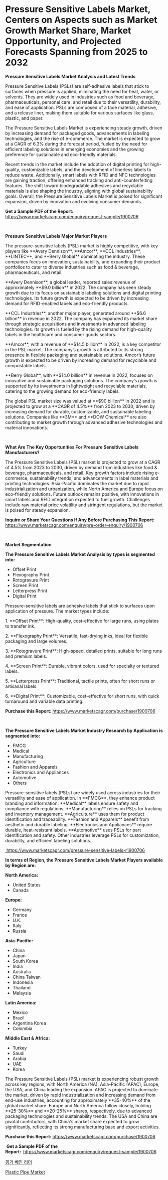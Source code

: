 <p><h1>Pressure Sensitive Labels Market, Centers on Aspects such as Market Growth Market Share, Market Opportunity, and Projected Forecasts Spanning from 2025 to 2032</h1></p><p><strong>Pressure Sensitive Labels Market Analysis and Latest Trends</strong></p>
<p><p>Pressure Sensitive Labels (PSLs) are self-adhesive labels that stick to surfaces when pressure is applied, eliminating the need for heat, water, or solvents. They are widely used in industries such as food and beverage, pharmaceuticals, personal care, and retail due to their versatility, durability, and ease of application. PSLs are composed of a face material, adhesive, and a release liner, making them suitable for various surfaces like glass, plastic, and paper.</p><p>The Pressure Sensitive Labels Market is experiencing steady growth, driven by increasing demand for packaged goods, advancements in labeling technologies, and the rise of e-commerce. The market is expected to grow at a CAGR of 6.3% during the forecast period, fueled by the need for efficient labeling solutions in emerging economies and the growing preference for sustainable and eco-friendly materials.</p><p>Recent trends in the market include the adoption of digital printing for high-quality, customizable labels, and the development of linerless labels to reduce waste. Additionally, smart labels with RFID and NFC technologies are gaining traction, offering enhanced tracking and anti-counterfeiting features. The shift toward biodegradable adhesives and recyclable materials is also shaping the industry, aligning with global sustainability goals. Overall, the Pressure Sensitive Labels Market is poised for significant expansion, driven by innovation and evolving consumer demands.</p></p>
<p><strong>Get a Sample PDF of the Report:&nbsp;</strong> <a href="https://www.marketscagr.com/enquiry/request-sample/1900706?utm_campaign=1126&utm_medium=2&utm_source=Github&utm_content=ia&utm_term=25012025&utm_id=pressure-sensitive-labels">https://www.marketscagr.com/enquiry/request-sample/1900706</a></p>
<p>&nbsp;</p>
<p><strong>Pressure Sensitive Labels Major Market Players</strong></p>
<p><p>The pressure-sensitive labels (PSL) market is highly competitive, with key players like **Avery Dennison**, **Amcor**, **CCL Industries**, **LINTEC**, and **Berry Global** dominating the industry. These companies focus on innovation, sustainability, and expanding their product portfolios to cater to diverse industries such as food & beverage, pharmaceuticals, and retail.</p><p>**Avery Dennison**, a global leader, reported sales revenue of approximately **$9.0 billion** in 2022. The company has seen steady growth due to its focus on sustainable labeling solutions and digital printing technologies. Its future growth is expected to be driven by increasing demand for RFID-enabled labels and eco-friendly products.</p><p>**CCL Industries**, another major player, generated around **$6.6 billion** in revenue in 2022. The company has expanded its market share through strategic acquisitions and investments in advanced labeling technologies. Its growth is fueled by the rising demand for high-quality labels in the healthcare and consumer goods sectors.</p><p>**Amcor**, with a revenue of **$14.5 billion** in 2022, is a key competitor in the PSL market. The company’s growth is attributed to its strong presence in flexible packaging and sustainable solutions. Amcor’s future growth is expected to be driven by increasing demand for recyclable and compostable labels.</p><p>**Berry Global**, with **$14.0 billion** in revenue in 2022, focuses on innovative and sustainable packaging solutions. The company’s growth is supported by its investments in lightweight and recyclable materials, catering to the growing demand for eco-friendly labels.</p><p>The global PSL market size was valued at **$90 billion** in 2022 and is projected to grow at a **CAGR of 4.5%** from 2023 to 2030, driven by increasing demand for durable, customizable, and sustainable labeling solutions. Companies like **3M** and **DOW Chemical** are also contributing to market growth through advanced adhesive technologies and material innovations.</p></p>
<p>&nbsp;</p>
<p><strong>What Are The Key Opportunities For Pressure Sensitive Labels Manufacturers?</strong></p>
<p><p>The Pressure Sensitive Labels (PSL) market is projected to grow at a CAGR of 4.5% from 2023 to 2030, driven by demand from industries like food & beverage, pharmaceuticals, and retail. Key growth factors include rising e-commerce, sustainability trends, and advancements in label materials and printing technologies. Asia-Pacific dominates the market due to rapid industrialization and urbanization, while North America and Europe focus on eco-friendly solutions. Future outlook remains positive, with innovations in smart labels and RFID integration expected to fuel growth. Challenges include raw material price volatility and stringent regulations, but the market is poised for steady expansion.</p></p>
<p><strong>Inquire or Share Your Questions If Any Before Purchasing This Report:</strong> <a href="https://www.marketscagr.com/enquiry/pre-order-enquiry/1900706?utm_campaign=1126&utm_medium=2&utm_source=Github&utm_content=ia&utm_term=25012025&utm_id=pressure-sensitive-labels">https://www.marketscagr.com/enquiry/pre-order-enquiry/1900706</a></p>
<p>&nbsp;</p>
<p><strong>Market Segmentation</strong></p>
<p><strong>The Pressure Sensitive Labels Market Analysis by types is segmented into:</strong></p>
<p><ul><li>Offset Print</li><li>Flexography Print</li><li>Rotogravure Print</li><li>Screen Print</li><li>Letterpress Print</li><li>Digital Print</li></ul></p>
<p><p>Pressure-sensitive labels are adhesive labels that stick to surfaces upon application of pressure. The market types include:</p><p>1. **Offset Print**: High-quality, cost-effective for large runs, using plates to transfer ink.</p><p>2. **Flexography Print**: Versatile, fast-drying inks, ideal for flexible packaging and large volumes.</p><p>3. **Rotogravure Print**: High-speed, detailed prints, suitable for long runs and premium labels.</p><p>4. **Screen Print**: Durable, vibrant colors, used for specialty or textured labels.</p><p>5. **Letterpress Print**: Traditional, tactile prints, often for short runs or artisanal labels.</p><p>6. **Digital Print**: Customizable, cost-effective for short runs, with quick turnaround and variable data printing.</p></p>
<p><strong>Purchase this Report:&nbsp;</strong><a href="https://www.marketscagr.com/purchase/1900706?utm_campaign=1126&utm_medium=2&utm_source=Github&utm_content=ia&utm_term=25012025&utm_id=pressure-sensitive-labels">https://www.marketscagr.com/purchase/1900706</a></p>
<p>&nbsp;</p>
<p><strong>The Pressure Sensitive Labels Market Industry Research by Application is segmented into:</strong></p>
<p><ul><li>FMCG</li><li>Medical</li><li>Manufacturing</li><li>Agriculture</li><li>Fashion and Apparels</li><li>Electronics and Appliances</li><li>Automotive</li><li>Others</li></ul></p>
<p><p>Pressure-sensitive labels (PSLs) are widely used across industries for their versatility and ease of application. In **FMCG**, they enhance product branding and information. **Medical** labels ensure safety and compliance with regulations. **Manufacturing** relies on PSLs for tracking and inventory management. **Agriculture** uses them for product identification and traceability. **Fashion and Apparels** benefit from aesthetic and durable labeling. **Electronics and Appliances** require durable, heat-resistant labels. **Automotive** uses PSLs for part identification and safety. Other industries leverage PSLs for customization, durability, and efficient labeling solutions.</p></p>
<p><a href="https://www.marketscagr.com/pressure-sensitive-labels-r1900706?utm_campaign=1126&utm_medium=2&utm_source=Github&utm_content=ia&utm_term=25012025&utm_id=pressure-sensitive-labels">&nbsp;https://www.marketscagr.com/pressure-sensitive-labels-r1900706</a></p>
<p><strong>In terms of Region, the Pressure Sensitive Labels Market Players available by Region are:</strong></p>
<p>
    <p> <strong> North America: </strong>
        <ul>
            <li>United States</li>
            <li>Canada</li>
        </ul>
        </p> 
    <p> <strong> Europe: </strong>
        <ul>
            <li>Germany</li>
            <li>France</li>
            <li>U.K.</li>
            <li>Italy</li>
            <li>Russia</li>
        </ul>
        </p> 
    <p> <strong> Asia-Pacific: </strong>
        <ul>
            <li>China</li>
            <li>Japan</li>
            <li>South Korea</li>
            <li>India</li>
            <li>Australia</li>
            <li>China Taiwan</li>
            <li>Indonesia</li>
            <li>Thailand</li>
            <li>Malaysia</li>
        </ul>
        </p> 
    <p> <strong> Latin America: </strong>
        <ul>
            <li>Mexico</li>
            <li>Brazil</li>
            <li>Argentina Korea</li>
            <li>Colombia</li>
        </ul>
        </p> 
    <p> <strong> Middle East & Africa: </strong>
        <ul>
            <li>Turkey</li>
            <li>Saudi</li>
            <li>Arabia</li>
            <li>UAE</li>
            <li>Korea</li>
        </ul>
    </p>
    </p>
<p><p>The Pressure Sensitive Labels (PSL) market is experiencing robust growth across key regions, with North America (NA), Asia-Pacific (APAC), Europe, the USA, and China leading the expansion. APAC is projected to dominate the market, driven by rapid industrialization and increasing demand from end-use industries, accounting for approximately **35-40%** of the global market share. Europe and North America follow closely, holding **25-30%** and **20-25%** shares, respectively, due to advanced packaging technologies and sustainability trends. The USA and China are pivotal contributors, with China's market share expected to grow significantly, reflecting its strong manufacturing base and export activities.</p></p>
<p><strong>Purchase this Report: </strong><a href="https://www.marketscagr.com/purchase/1900706?utm_campaign=1126&utm_medium=2&utm_source=Github&utm_content=ia&utm_term=25012025&utm_id=pressure-sensitive-labels">https://www.marketscagr.com/purchase/1900706</a></p>
<p>&nbsp;<strong>Get a Sample PDF of the Report:&nbsp;&nbsp;</strong><a href="https://www.marketscagr.com/enquiry/request-sample/1900706?utm_campaign=1126&utm_medium=2&utm_source=Github&utm_content=ia&utm_term=25012025&utm_id=pressure-sensitive-labels">https://www.marketscagr.com/enquiry/request-sample/1900706</a></p>
<p><strong></strong></p>
<p><p><a href="https://github.com/sougarounis/Market-Research-Report-List-6/blob/main/130413933983.md?utm_campaign=1126&utm_medium=2&utm_source=Github&utm_content=ia&utm_term=25012025&utm_id=pressure-sensitive-labels">핑거 베인 리더</a></p><p><a href="https://github.com/gdfhhhj/Market-Research-Report-List-7/blob/main/plastic-pipe-market.md?utm_campaign=1126&utm_medium=2&utm_source=Github&utm_content=ia&utm_term=25012025&utm_id=pressure-sensitive-labels">Plastic Pipe Market</a></p></p>